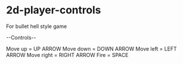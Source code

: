 # 2d-player-controls

For bullet hell style game

--Controls--

Move up = UP ARROW
Move down = DOWN ARROW
Move left = LEFT ARROW
Move right = RIGHT ARROW 
Fire = SPACE
